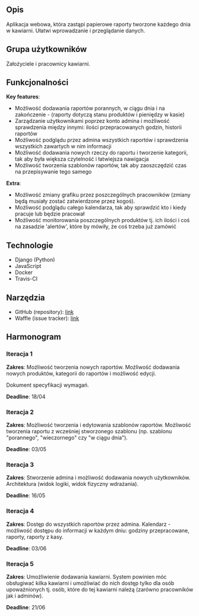 ## Opis

Aplikacja webowa, która zastąpi papierowe raporty tworzone każdego dnia w kawiarni. Ułatwi wprowadzanie i przeglądanie danych.

## Grupa użytkowników

Założyciele i pracownicy kawiarni.

## Funkcjonalności

**Key features**:
* Możliwość dodawania raportów porannych, w ciągu dnia i na
zakończenie - (raporty dotyczą stanu produktów i pieniędzy w kasie)
* Zarządzanie użytkownikami poprzez konto admina i możliwość sprawdzenia
między innymi: ilości przepracowanych godzin, historii raportów
* Możliwość podglądu przez admina wszystkich raportów i sprawdzenia wszystkich
zawartych w nim informacji
* Możliwość dodawania nowych rzeczy do raportu i tworzenie kategorii, tak
aby była większa czytelność i łatwiejsza nawigacja
* Możliwość tworzenia szablonów raportów, tak aby zaoszczędzić czas
na przepisywanie tego samego

**Extra**:
* Możliwość zmiany grafiku przez poszczególnych pracowników (zmiany będą musiały
zostać zatwierdzone przez kogoś).
* Możliwość podglądu całego kalendarza, tak aby sprawdzić kto i kiedy pracuje
lub będzie pracował
* Możliwość monitorowania poszczególnych produktów tj. ich ilości i coś
na zasadzie 'alertów', które by mówiły, że coś trzeba już zamówić

## Technologie

* Django (Python)
* JavaScript
* Docker
* Travis-CI

## Narzędzia

* GitHub (repository): [link](https://github.com/VirrageS/io-kawiarnie)
* Waffle (issue tracker): [link](https://waffle.io/VirrageS/io-kawiarnie)

## Harmonogram

### Iteracja 1

**Zakres**: Możliwość tworzenia nowych raportów.  Możliwość dodawania nowych produktów, kategorii do raportów i możliwość edycji.

Dokument specyfikacji wymagań.

**Deadline**: 18/04

### Iteracja 2

**Zakres**: Możliwość tworzenia i edytowania szablonów raportów.
Możliwość tworzenia raportu z wcześniej stworzonego szablonu
(np. szablonu "porannego", "wieczornego" czy "w ciągu dnia").

**Deadline**: 03/05

### Iteracja 3

**Zakres**: Stworzenie admina i możliwość dodawania nowych użytkowników.
Architektura (widok logiki, widok fizyczny wdrażania).

**Deadline**: 16/05

### Iteracja 4

**Zakres**: Dostęp do wszystkich raportów przez admina. Kalendarz - możliwość
dostępu do informacji w każdym dniu: godziny przepracowane, raporty,
raporty z kasy.

**Deadline**: 03/06

### Iteracja 5

**Zakres**: Umożliwienie dodawania kawiarni. System powinien móc obsługiwać kilka kawiarni i umożliwiać do nich dostęp tylko dla osób upoważnionych tj. osób, które do tej kawiarni należą (zarówno pracowników jak i adminów).

**Deadline**: 21/06

